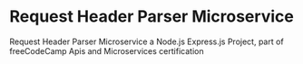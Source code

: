 # Request Header Parser Microservice
Request Header Parser Microservice a Node.js Express.js Project, part of freeCodeCamp Apis and Microservices certification
